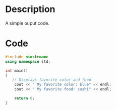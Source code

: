 # Description

A simple ouput code.

# Code
```C++
#include <iostream>
using namespace std;

int main()
{
   // Displays favorite color and food
	cout << " My favorite color: blue" << endl;
	cout << " My favorite food: sushi" << endl;

	return 0;
}
```
